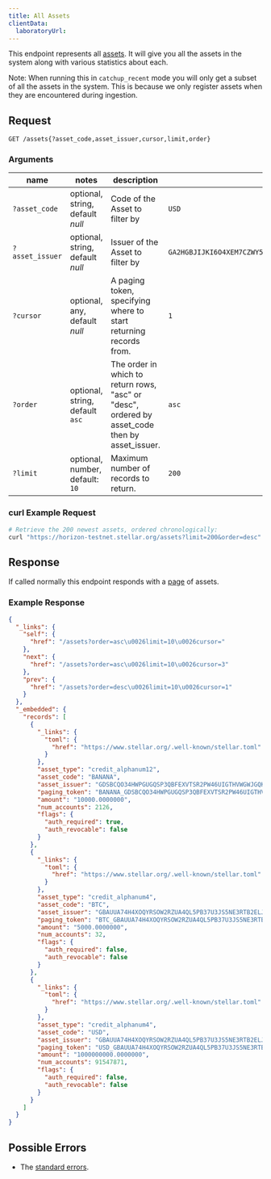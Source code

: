 ```yaml
---
title: All Assets
clientData:
  laboratoryUrl:
---
```


This endpoint represents all [assets](../resources/asset.md).
It will give you all the assets in the system along with various statistics about each.

Note: When running this in `catchup_recent` mode you will only get a subset of all the assets in the system.
This is because we only register assets when they are encountered during ingestion.

## Request

```
GET /assets{?asset_code,asset_issuer,cursor,limit,order}
```

### Arguments

| name | notes | description | example |
| ---- | ----- | ----------- | ------- |
| `?asset_code`  | optional, string, default _null_ | Code of the Asset to filter by | `USD` |
| `?asset_issuer`  | optional, string, default _null_ | Issuer of the Asset to filter by | `GA2HGBJIJKI6O4XEM7CZWY5PS6GKSXL6D34ERAJYQSPYA6X6AI7HYW36` |
| `?cursor` | optional, any, default _null_ | A paging token, specifying where to start returning records from. | `1` |
| `?order`  | optional, string, default `asc` | The order in which to return rows, "asc" or "desc", ordered by asset_code then by asset_issuer. | `asc` |
| `?limit`  | optional, number, default: `10` | Maximum number of records to return. | `200` |

### curl Example Request

```sh
# Retrieve the 200 newest assets, ordered chronologically:
curl "https://horizon-testnet.stellar.org/assets?limit=200&order=desc"
```

## Response

If called normally this endpoint responds with a [page](../resources/page.md) of assets.

### Example Response

```json
{
  "_links": {
    "self": {
      "href": "/assets?order=asc\u0026limit=10\u0026cursor="
    },
    "next": {
      "href": "/assets?order=asc\u0026limit=10\u0026cursor=3"
    },
    "prev": {
      "href": "/assets?order=desc\u0026limit=10\u0026cursor=1"
    }
  },
  "_embedded": {
    "records": [
      {
        "_links": {
          "toml": {
            "href": "https://www.stellar.org/.well-known/stellar.toml"
          }
        },
        "asset_type": "credit_alphanum12",
        "asset_code": "BANANA",
        "asset_issuer": "GDSBCQO34HWPGUGQSP3QBFEXVTSR2PW46UIGTHVWGWJGQKH3AFNHXHXN",
        "paging_token": "BANANA_GDSBCQO34HWPGUGQSP3QBFEXVTSR2PW46UIGTHVWGWJGQKH3AFNHXHXN_credit_alphanum4",
        "amount": "10000.0000000",
        "num_accounts": 2126,
        "flags": {
          "auth_required": true,
          "auth_revocable": false
        }
      },
      {
        "_links": {
          "toml": {
            "href": "https://www.stellar.org/.well-known/stellar.toml"
          }
        },
        "asset_type": "credit_alphanum4",
        "asset_code": "BTC",
        "asset_issuer": "GBAUUA74H4XOQYRSOW2RZUA4QL5PB37U3JS5NE3RTB2ELJVMIF5RLMAG",
        "paging_token": "BTC_GBAUUA74H4XOQYRSOW2RZUA4QL5PB37U3JS5NE3RTB2ELJVMIF5RLMAG_credit_alphanum4",
        "amount": "5000.0000000",
        "num_accounts": 32,
        "flags": {
          "auth_required": false,
          "auth_revocable": false
        }
      },
      {
        "_links": {
          "toml": {
            "href": "https://www.stellar.org/.well-known/stellar.toml"
          }
        },
        "asset_type": "credit_alphanum4",
        "asset_code": "USD",
        "asset_issuer": "GBAUUA74H4XOQYRSOW2RZUA4QL5PB37U3JS5NE3RTB2ELJVMIF5RLMAG",
        "paging_token": "USD_GBAUUA74H4XOQYRSOW2RZUA4QL5PB37U3JS5NE3RTB2ELJVMIF5RLMAG_credit_alphanum4",
        "amount": "1000000000.0000000",
        "num_accounts": 91547871,
        "flags": {
          "auth_required": false,
          "auth_revocable": false
        }
      }
    ]
  }
}
```

## Possible Errors

- The [standard errors](../errors.md#Standard_Errors).
